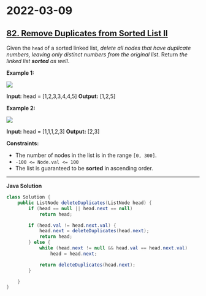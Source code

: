 # 2022-03-09

## [82. Remove Duplicates from Sorted List II](https://leetcode.com/problems/remove-duplicates-from-sorted-list-ii/)

Given the `head` of a sorted linked list, _delete all nodes that have duplicate numbers, leaving only distinct numbers from the original list_. Return _the linked list **sorted** as well_.

**Example 1:**

![ ](https://assets.leetcode.com/uploads/2021/01/04/linkedlist1.jpg)

**Input:** head = \[1,2,3,3,4,4,5\]
**Output:** \[1,2,5\]

**Example 2:**

![ ](https://assets.leetcode.com/uploads/2021/01/04/linkedlist2.jpg)

**Input:** head = \[1,1,1,2,3\]
**Output:** \[2,3\]

**Constraints:**

- The number of nodes in the list is in the range `[0, 300]`.
- `-100 <= Node.val <= 100`
- The list is guaranteed to be **sorted** in ascending order.

---

**Java Solution**

```java
class Solution {
    public ListNode deleteDuplicates(ListNode head) {
        if (head == null || head.next == null)
            return head;

        if (head.val != head.next.val) {
            head.next = deleteDuplicates(head.next);
            return head;
        } else {
            while (head.next != null && head.val == head.next.val)
                head = head.next;

            return deleteDuplicates(head.next);
        }

    }
}
```
